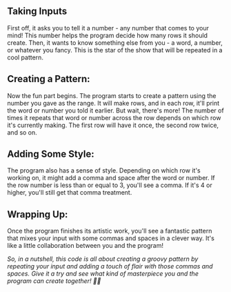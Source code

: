 ## Taking Inputs

First off, it asks you to tell it a number - any number that comes to your mind! This number helps the program decide how many rows it should create.
Then, it wants to know something else from you - a word, a number, or whatever you fancy. This is the star of the show that will be repeated in a cool pattern.

## Creating a Pattern:

Now the fun part begins. The program starts to create a pattern using the number you gave as the range. It will make rows, and in each row, it'll print the word or number you told it earlier.
But wait, there's more! The number of times it repeats that word or number across the row depends on which row it's currently making. The first row will have it once, the second row twice, and so on.

## Adding Some Style:

The program also has a sense of style. Depending on which row it's working on, it might add a comma and space after the word or number. If the row number is less than or equal to 3, you'll see a comma. If it's 4 or higher, you'll still get that comma treatment.

## Wrapping Up:

Once the program finishes its artistic work, you'll see a fantastic pattern that mixes your input with some commas and spaces in a clever way. It's like a little collaboration between you and the program!


*So, in a nutshell, this code is all about creating a groovy pattern by repeating your input and adding a touch of flair with those commas and spaces. Give it a try and see what kind of masterpiece you and the program can create together! 🎨🌟*
